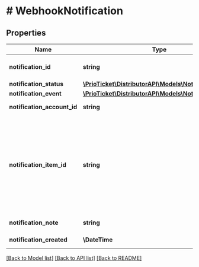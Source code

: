# # WebhookNotification

## Properties

Name | Type | Description | Notes
------------ | ------------- | ------------- | -------------
**notification_id** | **string** | Unique notification ID. | [readonly]
**notification_status** | [**\PrioTicket\DistributorAPI\Models\NotificationStatus**](NotificationStatus.md) |  |
**notification_event** | [**\PrioTicket\DistributorAPI\Models\NotificationEvent**](NotificationEvent.md) |  |
**notification_account_id** | **string** | Notification account ID. | [optional]
**notification_item_id** | **string** | Identifier of the item related to this event.  Item Types:    * Product ID.   * Availability ID.   * Payment ID.   * Order ID.   * Contact ID. |
**notification_note** | **string** | Notification note. | [optional]
**notification_created** | **\DateTime** | Date of creation. | [optional] [readonly]

[[Back to Model list]](../../README.md#models) [[Back to API list]](../../README.md#endpoints) [[Back to README]](../../README.md)
